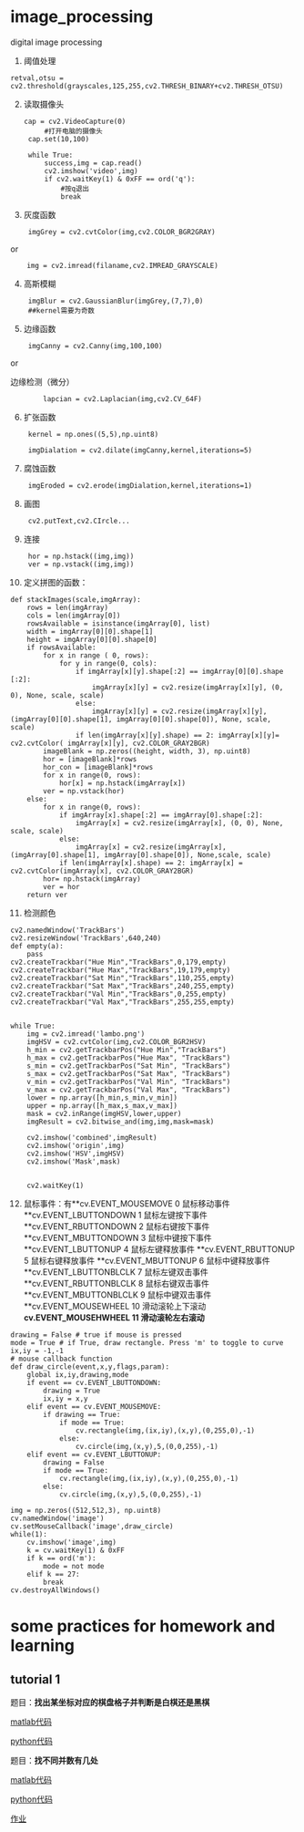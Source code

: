 # image_processing
digital image processing

1. 阈值处理  

```retval,otsu = cv2.threshold(grayscales,125,255,cv2.THRESH_BINARY+cv2.THRESH_OTSU)```

2. 读取摄像头
            
       cap = cv2.VideoCapture(0)
            #打开电脑的摄像头
        cap.set(10,100)

        while True:
            success,img = cap.read()
            cv2.imshow('video',img)
            if cv2.waitKey(1) & 0xFF == ord('q'):
                #按q退出
                break
                
3. 灰度函数
          
        imgGrey = cv2.cvtColor(img,cv2.COLOR_BGR2GRAY)
or
        
        img = cv2.imread(filaname,cv2.IMREAD_GRAYSCALE)
        
4. 高斯模糊
    
        imgBlur = cv2.GaussianBlur(imgGrey,(7,7),0)
        ##kernel需要为奇数
        
5. 边缘函数
        
        imgCanny = cv2.Canny(img,100,100)
        
or

边缘检测（微分）

            lapcian = cv2.Laplacian(img,cv2.CV_64F)
            
        
6. 扩张函数

        kernel = np.ones((5,5),np.uint8)
        
        imgDialation = cv2.dilate(imgCanny,kernel,iterations=5)

7. 腐蚀函数

        imgEroded = cv2.erode(imgDialation,kernel,iterations=1)
        
8. 画图

        cv2.putText,cv2.CIrcle...
        
9. 连接

        hor = np.hstack((img,img)) 
        ver = np.vstack((img,img))
        
10. 定义拼图的函数：
```
def stackImages(scale,imgArray):
    rows = len(imgArray)
    cols = len(imgArray[0])
    rowsAvailable = isinstance(imgArray[0], list)
    width = imgArray[0][0].shape[1]
    height = imgArray[0][0].shape[0]
    if rowsAvailable:
        for x in range ( 0, rows):
            for y in range(0, cols):
                if imgArray[x][y].shape[:2] == imgArray[0][0].shape [:2]:
                    imgArray[x][y] = cv2.resize(imgArray[x][y], (0, 0), None, scale, scale)
                else:
                    imgArray[x][y] = cv2.resize(imgArray[x][y], (imgArray[0][0].shape[1], imgArray[0][0].shape[0]), None, scale, scale)
                if len(imgArray[x][y].shape) == 2: imgArray[x][y]= cv2.cvtColor( imgArray[x][y], cv2.COLOR_GRAY2BGR)
        imageBlank = np.zeros((height, width, 3), np.uint8)
        hor = [imageBlank]*rows
        hor_con = [imageBlank]*rows
        for x in range(0, rows):
            hor[x] = np.hstack(imgArray[x])
        ver = np.vstack(hor)
    else:
        for x in range(0, rows):
            if imgArray[x].shape[:2] == imgArray[0].shape[:2]:
                imgArray[x] = cv2.resize(imgArray[x], (0, 0), None, scale, scale)
            else:
                imgArray[x] = cv2.resize(imgArray[x], (imgArray[0].shape[1], imgArray[0].shape[0]), None,scale, scale)
            if len(imgArray[x].shape) == 2: imgArray[x] = cv2.cvtColor(imgArray[x], cv2.COLOR_GRAY2BGR)
        hor= np.hstack(imgArray)
        ver = hor
    return ver
```
11. 检测颜色
```
cv2.namedWindow('TrackBars')
cv2.resizeWindow('TrackBars',640,240)
def empty(a):
    pass
cv2.createTrackbar("Hue Min","TrackBars",0,179,empty)
cv2.createTrackbar("Hue Max","TrackBars",19,179,empty)
cv2.createTrackbar("Sat Min","TrackBars",110,255,empty)
cv2.createTrackbar("Sat Max","TrackBars",240,255,empty)
cv2.createTrackbar("Val Min","TrackBars",0,255,empty)
cv2.createTrackbar("Val Max","TrackBars",255,255,empty)


while True:
    img = cv2.imread('lambo.png')
    imgHSV = cv2.cvtColor(img,cv2.COLOR_BGR2HSV)
    h_min = cv2.getTrackbarPos("Hue Min","TrackBars")
    h_max = cv2.getTrackbarPos("Hue Max", "TrackBars")
    s_min = cv2.getTrackbarPos("Sat Min", "TrackBars")
    s_max = cv2.getTrackbarPos("Sat Max", "TrackBars")
    v_min = cv2.getTrackbarPos("Val Min", "TrackBars")
    v_max = cv2.getTrackbarPos("Val Max", "TrackBars")
    lower = np.array([h_min,s_min,v_min])
    upper = np.array([h_max,s_max,v_max])
    mask = cv2.inRange(imgHSV,lower,upper)
    imgResult = cv2.bitwise_and(img,img,mask=mask)

    cv2.imshow('combined',imgResult)
    cv2.imshow('origin',img)
    cv2.imshow('HSV',imgHSV)
    cv2.imshow('Mask',mask)


    cv2.waitKey(1)
```
12. 鼠标事件：有**cv.EVENT_MOUSEMOVE     0   鼠标移动事件
        **cv.EVENT_LBUTTONDOWN   1   鼠标左键按下事件
        **cv.EVENT_RBUTTONDOWN   2   鼠标右键按下事件
        **cv.EVENT_MBUTTONDOWN   3   鼠标中键按下事件
        **cv.EVENT_LBUTTONUP     4   鼠标左键释放事件
        **cv.EVENT_RBUTTONUP     5   鼠标右键释放事件
        **cv.EVENT_MBUTTONUP     6   鼠标中键释放事件
        **cv.EVENT_LBUTTONBLCLK  7   鼠标左键双击事件
        **cv.EVENT_RBUTTONBLCLK  8   鼠标右键双击事件
        **cv.EVENT_MBUTTONBLCLK  9   鼠标中键双击事件
        **cv.EVENT_MOUSEWHEEL    10  滑动滚轮上下滚动
        **cv.EVENT_MOUSEHWHEEL   11  滑动滚轮左右滚动**

```
drawing = False # true if mouse is pressed
mode = True # if True, draw rectangle. Press 'm' to toggle to curve
ix,iy = -1,-1
# mouse callback function
def draw_circle(event,x,y,flags,param):
    global ix,iy,drawing,mode
    if event == cv.EVENT_LBUTTONDOWN:
        drawing = True
        ix,iy = x,y
    elif event == cv.EVENT_MOUSEMOVE:
        if drawing == True:
            if mode == True:
                cv.rectangle(img,(ix,iy),(x,y),(0,255,0),-1)
            else:
                cv.circle(img,(x,y),5,(0,0,255),-1)
    elif event == cv.EVENT_LBUTTONUP:
        drawing = False
        if mode == True:
            cv.rectangle(img,(ix,iy),(x,y),(0,255,0),-1)
        else:
            cv.circle(img,(x,y),5,(0,0,255),-1)

img = np.zeros((512,512,3), np.uint8)
cv.namedWindow('image')
cv.setMouseCallback('image',draw_circle)
while(1):
    cv.imshow('image',img)
    k = cv.waitKey(1) & 0xFF
    if k == ord('m'):
        mode = not mode
    elif k == 27:
        break
cv.destroyAllWindows()
```
# some practices for homework and learning

## tutorial 1

题目：**找出某坐标对应的棋盘格子并判断是白棋还是黑棋**

[matlab代码](board_position.m)  

[python代码](board_position.py)

题目：**找不同并数有几处**  

[matlab代码](Tut1.m)  

[python代码](find_diff.py)

[作业](一、图像的基本操作.pdf)
